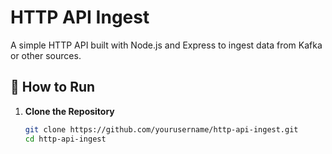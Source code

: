 # HTTP API Ingest

A simple HTTP API built with Node.js and Express to ingest data from Kafka or other sources.

## 🚀 How to Run

1. **Clone the Repository**
   ```sh
   git clone https://github.com/yourusername/http-api-ingest.git
   cd http-api-ingest
